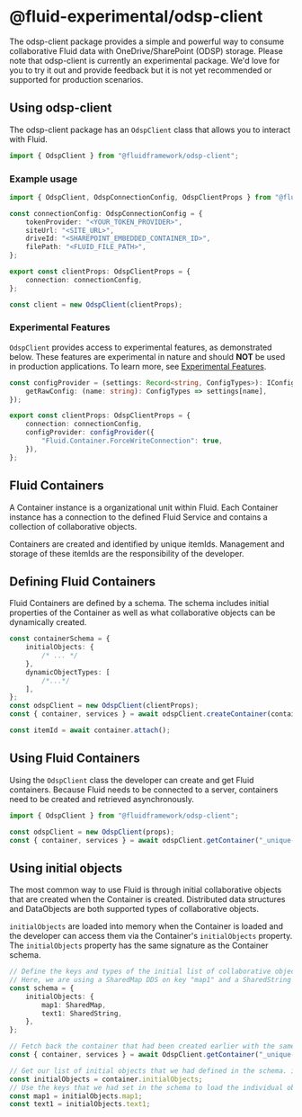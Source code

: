# @fluid-experimental/odsp-client

The odsp-client package provides a simple and powerful way to consume collaborative Fluid data with OneDrive/SharePoint (ODSP) storage. Please note that odsp-client is currently an experimental package. We'd love for you to try it out and provide feedback but it is not yet recommended or supported for production scenarios.

## Using odsp-client

The odsp-client package has an `OdspClient` class that allows you to interact with Fluid.

```typescript
import { OdspClient } from "@fluidframework/odsp-client";
```

### Example usage

```typescript
import { OdspClient, OdspConnectionConfig, OdspClientProps } from "@fluidframework/odsp-client";

const connectionConfig: OdspConnectionConfig = {
	tokenProvider: "<YOUR_TOKEN_PROVIDER>",
	siteUrl: "<SITE_URL>",
	driveId: "<SHAREPOINT_EMBEDDED_CONTAINER_ID>",
	filePath: "<FLUID_FILE_PATH>",
};

export const clientProps: OdspClientProps = {
	connection: connectionConfig,
};

const client = new OdspClient(clientProps);
```

### Experimental Features

`OdspClient` provides access to experimental features, as demonstrated below. These features are experimental in nature and should **NOT** be used in production applications. To learn more, see [Experimental Features](https://fluidframework.com/docs/build/experimental-features/).

```typescript
const configProvider = (settings: Record<string, ConfigTypes>): IConfigProviderBase => ({
	getRawConfig: (name: string): ConfigTypes => settings[name],
});

export const clientProps: OdspClientProps = {
	connection: connectionConfig,
	configProvider: configProvider({
		"Fluid.Container.ForceWriteConnection": true,
	}),
};
```

## Fluid Containers

A Container instance is a organizational unit within Fluid. Each Container instance has a connection to the defined Fluid Service and contains a collection of collaborative objects.

Containers are created and identified by unique itemIds. Management and storage of these itemIds are the responsibility of the developer.

## Defining Fluid Containers

Fluid Containers are defined by a schema. The schema includes initial properties of the Container as well as what collaborative objects can be dynamically created.

```typescript
const containerSchema = {
	initialObjects: {
		/* ... */
	},
	dynamicObjectTypes: [
		/*...*/
	],
};
const odspClient = new OdspClient(clientProps);
const { container, services } = await odspClient.createContainer(containerSchema);

const itemId = await container.attach();
```

## Using Fluid Containers

Using the `OdspClient` class the developer can create and get Fluid containers. Because Fluid needs to be connected to a server, containers need to be created and retrieved asynchronously.

```typescript
import { OdspClient } from "@fluidframework/odsp-client";

const odspClient = new OdspClient(props);
const { container, services } = await odspClient.getContainer("_unique-itemId_", schema);
```

## Using initial objects

The most common way to use Fluid is through initial collaborative objects that are created when the Container is created. Distributed data structures and DataObjects are both supported types of collaborative objects.

`initialObjects` are loaded into memory when the Container is loaded and the developer can access them via the Container's `initialObjects` property. The `initialObjects` property has the same signature as the Container schema.

```typescript
// Define the keys and types of the initial list of collaborative objects.
// Here, we are using a SharedMap DDS on key "map1" and a SharedString on key "text1".
const schema = {
	initialObjects: {
		map1: SharedMap,
		text1: SharedString,
	},
};

// Fetch back the container that had been created earlier with the same itemId and schema
const { container, services } = await OdspClient.getContainer("_unique-itemId_", schema);

// Get our list of initial objects that we had defined in the schema. initialObjects here will have the same signature
const initialObjects = container.initialObjects;
// Use the keys that we had set in the schema to load the individual objects
const map1 = initialObjects.map1;
const text1 = initialObjects.text1;
```
